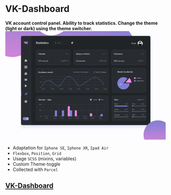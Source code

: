 # VK-Dashboard
**VK account control panel.
Ability to track statistics.
Change the theme (light or dark) using the theme switcher.**
<img src='preview.png'>


- Adaptation for `Iphone SE`, `Iphone XR`, `Ipad Air`
- `Flexbox`, `Position`, `Grid`
- Usage `SCSS` (mixins, variables)
- Сustom Theme-toggle
- Collected with `Parcel`

## [VK-Dashboard](https://zakharchuk-andrey.github.io/VK-Dashboard/)